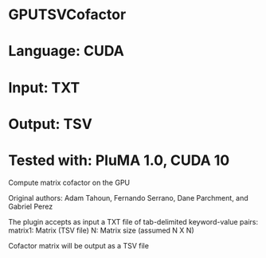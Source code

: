 # GPUTSVCofactor
# Language: CUDA
# Input: TXT
# Output: TSV
# Tested with: PluMA 1.0, CUDA 10

Compute matrix cofactor on the GPU

Original authors: Adam Tahoun, Fernando Serrano, Dane Parchment, and Gabriel Perez 

The plugin accepts as input a TXT file of tab-delimited keyword-value pairs:
matrix1: Matrix (TSV file)
N: Matrix size (assumed N X N)

Cofactor matrix will be output as a TSV file

